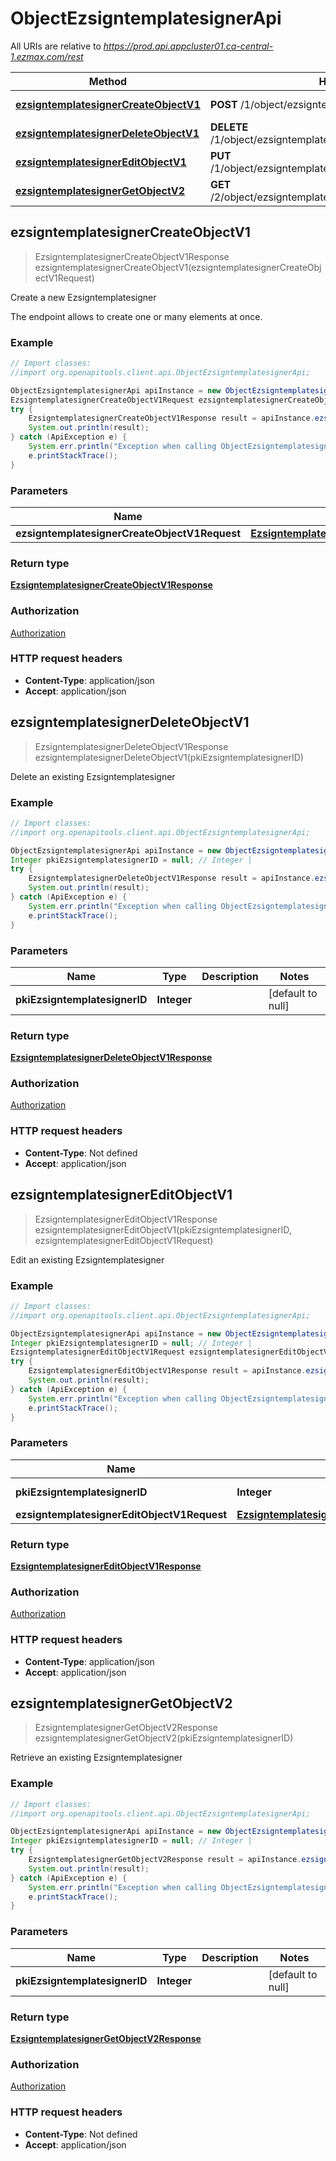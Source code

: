# ObjectEzsigntemplatesignerApi

All URIs are relative to *https://prod.api.appcluster01.ca-central-1.ezmax.com/rest*

Method | HTTP request | Description
------------- | ------------- | -------------
[**ezsigntemplatesignerCreateObjectV1**](ObjectEzsigntemplatesignerApi.md#ezsigntemplatesignerCreateObjectV1) | **POST** /1/object/ezsigntemplatesigner | Create a new Ezsigntemplatesigner
[**ezsigntemplatesignerDeleteObjectV1**](ObjectEzsigntemplatesignerApi.md#ezsigntemplatesignerDeleteObjectV1) | **DELETE** /1/object/ezsigntemplatesigner/{pkiEzsigntemplatesignerID} | Delete an existing Ezsigntemplatesigner
[**ezsigntemplatesignerEditObjectV1**](ObjectEzsigntemplatesignerApi.md#ezsigntemplatesignerEditObjectV1) | **PUT** /1/object/ezsigntemplatesigner/{pkiEzsigntemplatesignerID} | Edit an existing Ezsigntemplatesigner
[**ezsigntemplatesignerGetObjectV2**](ObjectEzsigntemplatesignerApi.md#ezsigntemplatesignerGetObjectV2) | **GET** /2/object/ezsigntemplatesigner/{pkiEzsigntemplatesignerID} | Retrieve an existing Ezsigntemplatesigner



## ezsigntemplatesignerCreateObjectV1

> EzsigntemplatesignerCreateObjectV1Response ezsigntemplatesignerCreateObjectV1(ezsigntemplatesignerCreateObjectV1Request)

Create a new Ezsigntemplatesigner

The endpoint allows to create one or many elements at once.

### Example

```java
// Import classes:
//import org.openapitools.client.api.ObjectEzsigntemplatesignerApi;

ObjectEzsigntemplatesignerApi apiInstance = new ObjectEzsigntemplatesignerApi();
EzsigntemplatesignerCreateObjectV1Request ezsigntemplatesignerCreateObjectV1Request = new EzsigntemplatesignerCreateObjectV1Request(); // EzsigntemplatesignerCreateObjectV1Request | 
try {
    EzsigntemplatesignerCreateObjectV1Response result = apiInstance.ezsigntemplatesignerCreateObjectV1(ezsigntemplatesignerCreateObjectV1Request);
    System.out.println(result);
} catch (ApiException e) {
    System.err.println("Exception when calling ObjectEzsigntemplatesignerApi#ezsigntemplatesignerCreateObjectV1");
    e.printStackTrace();
}
```

### Parameters


Name | Type | Description  | Notes
------------- | ------------- | ------------- | -------------
 **ezsigntemplatesignerCreateObjectV1Request** | [**EzsigntemplatesignerCreateObjectV1Request**](EzsigntemplatesignerCreateObjectV1Request.md)|  |

### Return type

[**EzsigntemplatesignerCreateObjectV1Response**](EzsigntemplatesignerCreateObjectV1Response.md)

### Authorization

[Authorization](../README.md#Authorization)

### HTTP request headers

- **Content-Type**: application/json
- **Accept**: application/json


## ezsigntemplatesignerDeleteObjectV1

> EzsigntemplatesignerDeleteObjectV1Response ezsigntemplatesignerDeleteObjectV1(pkiEzsigntemplatesignerID)

Delete an existing Ezsigntemplatesigner



### Example

```java
// Import classes:
//import org.openapitools.client.api.ObjectEzsigntemplatesignerApi;

ObjectEzsigntemplatesignerApi apiInstance = new ObjectEzsigntemplatesignerApi();
Integer pkiEzsigntemplatesignerID = null; // Integer | 
try {
    EzsigntemplatesignerDeleteObjectV1Response result = apiInstance.ezsigntemplatesignerDeleteObjectV1(pkiEzsigntemplatesignerID);
    System.out.println(result);
} catch (ApiException e) {
    System.err.println("Exception when calling ObjectEzsigntemplatesignerApi#ezsigntemplatesignerDeleteObjectV1");
    e.printStackTrace();
}
```

### Parameters


Name | Type | Description  | Notes
------------- | ------------- | ------------- | -------------
 **pkiEzsigntemplatesignerID** | **Integer**|  | [default to null]

### Return type

[**EzsigntemplatesignerDeleteObjectV1Response**](EzsigntemplatesignerDeleteObjectV1Response.md)

### Authorization

[Authorization](../README.md#Authorization)

### HTTP request headers

- **Content-Type**: Not defined
- **Accept**: application/json


## ezsigntemplatesignerEditObjectV1

> EzsigntemplatesignerEditObjectV1Response ezsigntemplatesignerEditObjectV1(pkiEzsigntemplatesignerID, ezsigntemplatesignerEditObjectV1Request)

Edit an existing Ezsigntemplatesigner



### Example

```java
// Import classes:
//import org.openapitools.client.api.ObjectEzsigntemplatesignerApi;

ObjectEzsigntemplatesignerApi apiInstance = new ObjectEzsigntemplatesignerApi();
Integer pkiEzsigntemplatesignerID = null; // Integer | 
EzsigntemplatesignerEditObjectV1Request ezsigntemplatesignerEditObjectV1Request = new EzsigntemplatesignerEditObjectV1Request(); // EzsigntemplatesignerEditObjectV1Request | 
try {
    EzsigntemplatesignerEditObjectV1Response result = apiInstance.ezsigntemplatesignerEditObjectV1(pkiEzsigntemplatesignerID, ezsigntemplatesignerEditObjectV1Request);
    System.out.println(result);
} catch (ApiException e) {
    System.err.println("Exception when calling ObjectEzsigntemplatesignerApi#ezsigntemplatesignerEditObjectV1");
    e.printStackTrace();
}
```

### Parameters


Name | Type | Description  | Notes
------------- | ------------- | ------------- | -------------
 **pkiEzsigntemplatesignerID** | **Integer**|  | [default to null]
 **ezsigntemplatesignerEditObjectV1Request** | [**EzsigntemplatesignerEditObjectV1Request**](EzsigntemplatesignerEditObjectV1Request.md)|  |

### Return type

[**EzsigntemplatesignerEditObjectV1Response**](EzsigntemplatesignerEditObjectV1Response.md)

### Authorization

[Authorization](../README.md#Authorization)

### HTTP request headers

- **Content-Type**: application/json
- **Accept**: application/json


## ezsigntemplatesignerGetObjectV2

> EzsigntemplatesignerGetObjectV2Response ezsigntemplatesignerGetObjectV2(pkiEzsigntemplatesignerID)

Retrieve an existing Ezsigntemplatesigner



### Example

```java
// Import classes:
//import org.openapitools.client.api.ObjectEzsigntemplatesignerApi;

ObjectEzsigntemplatesignerApi apiInstance = new ObjectEzsigntemplatesignerApi();
Integer pkiEzsigntemplatesignerID = null; // Integer | 
try {
    EzsigntemplatesignerGetObjectV2Response result = apiInstance.ezsigntemplatesignerGetObjectV2(pkiEzsigntemplatesignerID);
    System.out.println(result);
} catch (ApiException e) {
    System.err.println("Exception when calling ObjectEzsigntemplatesignerApi#ezsigntemplatesignerGetObjectV2");
    e.printStackTrace();
}
```

### Parameters


Name | Type | Description  | Notes
------------- | ------------- | ------------- | -------------
 **pkiEzsigntemplatesignerID** | **Integer**|  | [default to null]

### Return type

[**EzsigntemplatesignerGetObjectV2Response**](EzsigntemplatesignerGetObjectV2Response.md)

### Authorization

[Authorization](../README.md#Authorization)

### HTTP request headers

- **Content-Type**: Not defined
- **Accept**: application/json

